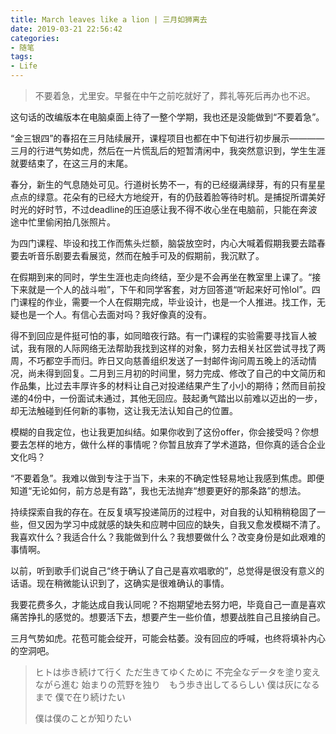 ```yaml
---
title: March leaves like a lion | 三月如狮离去
date: 2019-03-21 22:56:42
categories:
- 随笔
tags:
- Life
---
```

> 不要着急，尤里安。早餐在中午之前吃就好了，葬礼等死后再办也不迟。

这句话的改编版本在电脑桌面上待了一整个学期，我也还是没能做到“不要着急”。

“金三银四”的春招在三月陆续展开，课程项目也都在中下旬进行初步展示————三月的行进气势如虎，然后在一片慌乱后的短暂清闲中，我突然意识到，学生生涯就要结束了，在这三月的末尾。

春分，新生的气息随处可见。行道树长势不一，有的已经缀满绿芽，有的只有星星点点的绿意。花朵有的已经大方地绽开，有的仍鼓着脸等待时机。是捕捉所谓美好时光的好时节，不过deadline的压迫感让我不得不收心坐在电脑前，只能在奔波途中忙里偷闲拍几张照片。

为四门课程、毕设和找工作而焦头烂额，脑袋放空时，内心大喊着假期我要去踏春要去听音乐剧要去看展览，然而在触手可及的假期前，我沉默了。

在假期到来的同时，学生生涯也走向终结，至少是不会再坐在教室里上课了。“接下来就是一个人的战斗啦”，下午和同学客套，对方回答道“听起来好可怜lol”。四门课程的作业，需要一个人在假期完成，毕业设计，也是一个人推进。找工作，无疑也是一个人。有信心去面对吗？我好像真的没有。

得不到回应是件挺可怕的事，如同暗夜行路。有一门课程的实验需要寻找盲人被试，我有限的人际网络无法帮助我找到这样的对象，努力去相关社区尝试寻找了两周，不巧都空手而归。昨日又向慈善组织发送了一封邮件询问周五晚上的活动情况，尚未得到回复。二月到三月初的时间里，努力完成、修改了自己的中文简历和作品集，比过去丰厚许多的材料让自己对投递结果产生了小小的期待；然而目前投递的4份中，一份面试未通过，其他无回应。鼓起勇气踏出以前难以迈出的一步，却无法触碰到任何新的事物，这让我无法认知自己的位置。

模糊的自我定位，也让我更加纠结。如果你收到了这份offer，你会接受吗？你想要去怎样的地方，做什么样的事情呢？你暂且放弃了学术道路，但你真的适合企业文化吗？

“不要着急”。我难以做到专注于当下，未来的不确定性轻易地让我感到焦虑。即便知道“无论如何，前方总是有路”，我也无法抛弃“想要更好的那条路”的想法。

持续探索自我的存在。在反复填写投递简历的过程中，对自我的认知稍稍稳固了一些，但又因为学习中成就感的缺失和应聘中回应的缺失，自我又愈发模糊不清了。我喜欢什么？我适合什么？我能做到什么？我想要做什么？改变身份是如此艰难的事情啊。

以前，听到歌手们说自己“终于确认了自己是喜欢唱歌的”，总觉得是很没有意义的话语。现在稍微能认识到了，这确实是很难确认的事情。

我要花费多久，才能达成自我认同呢？不抱期望地去努力吧，毕竟自己一直是喜欢痛苦挣扎的感觉的。想要活下去，想要产生一些价值，想要战胜自己且接纳自己。

三月气势如虎。花苞可能会绽开，可能会枯萎。没有回应的呼喊，也终将填补内心的空洞吧。

> ヒトは歩き続けて行く
ただ生きてゆくために
不完全なデータを塗り変えながら進む
始まりの荒野を独り　もう歩き出してるらしい
僕は灰になるまで 僕で在り続けたい
>
> 僕は僕のことが知りたい
